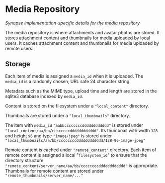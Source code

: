 Media Repository 
================

*Synapse implementation-specific details for the media repository*

The media repository is where attachments and avatar photos are stored.
It stores attachment content and thumbnails for media uploaded by local users.
It caches attachment content and thumbnails for media uploaded by remote users.

Storage
-------

Each item of media is assigned a `media_id` when it is uploaded.
The `media_id` is a randomly chosen, URL safe 24 character string.

Metadata such as the MIME type, upload time and length are stored in the
sqlite3 database indexed by `media_id`.

Content is stored on the filesystem under a `"local_content"` directory.

Thumbnails are stored under a `"local_thumbnails"` directory.

The item with `media_id` `"aabbccccccccdddddddddddd"` is stored under
`"local_content/aa/bb/ccccccccdddddddddddd"`. Its thumbnail with width
`128` and height `96` and type `"image/jpeg"` is stored under
`"local_thumbnails/aa/bb/ccccccccdddddddddddd/128-96-image-jpeg"`

Remote content is cached under `"remote_content"` directory. Each item of
remote content is assigned a local "`filesystem_id`" to ensure that the
directory structure `"remote_content/server_name/aa/bb/ccccccccdddddddddddd"`
is appropriate. Thumbnails for remote content are stored under
`"remote_thumbnails/server_name/..."`
